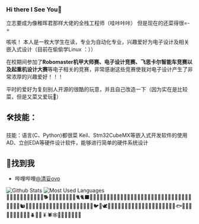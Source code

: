 ### Hi there I See You👋

立志要成为像稚晖君那样大佬的全栈工程师（哇咔咔咔）
但是现在的还菜得很=-=

咳咳！
本人是一枚大学生在读，专业为自动化专业，兴趣爱好为电子设计及相关嵌入式设计（目前在偷偷学Linux ：））  

在校期间参加了**Robomaster机甲大师赛、电子设计竞赛、飞思卡尔智能车竞赛以及起重机设计大赛**等电子相关的竞赛，非常感谢这些竞赛使我对电子设计产生了非常浓厚的兴趣爱好！！！

平时的爱好为复刻别人开源的很酷的玩意，并且自己改造一下（因为实在是比较菜，但是又菜又爱玩🙈）

## 🛠技能：
技能：语言(C、Python)都很菜
      Keil、Stm32CubeMX等嵌入式开发软件的使用
      AD、立创EDA等硬件设计软件，能够进行简单的硬件系统设计
      
      
## 📌找到我

- 哔哩哔哩[@清妥ovo](https://space.bilibili.com/13890708?spm_id_from=333.1007.0.0)

![Github Stats](https://github-readme-stats.vercel.app/api?username=Qin-tuo&show_icons=true&theme=dark&count_private=true)
![Most Used Languages](https://github-readme-stats.vercel.app/api/top-langs/?username=Qin-tuo&theme=dark&layout=compact)  
🙉🙊💥💫💦💨🐵🐒🦍🦧🐶🐕🦮🐕‍🦺🐩🐺🦊🦝🐱🐈🐈‍⬛🦁🐯🐅🐆🐴🐎🦄🦓🦌🦬🐮🐂🐃🐄🐷🐖🐗🐽🐏🐑🐐🐪🐫🦙🦒🐘🦏🦛🐭🐁🐀🐹🐰🐇🐿️🦫🦔🦇🐻🐻‍❄️🐨🐼🦥🦦🦨🦘🦡🐾🦃🐔🐓🐣🐤🐥🐦🐧🕊️🦅🦆🦢🦉🦩🦚🦜🐸🐊🐢🦎🐍🐲🐉🦕🦖🐳🐋🐬🦭🐟🐠🐡🦈🐙🐚🐌🦋🐛🐜🐝🪲🐞🦗🪳🕷️🕸️🦂🦟🦠🦀🦞🦐🦑


<!--
**Qin-tuo/Qin-tuo** is a ✨ _special_ ✨ repository because its `README.md` (this file) appears on your GitHub profile.

Here are some ideas to get you started:

- 🔭 I’m currently working on ...
- 🌱 I’m currently learning ...
- 👯 I’m looking to collaborate on ...
- 🤔 I’m looking for help with ...
- 💬 Ask me about ...
- 📫 How to reach me: ...
- 😄 Pronouns: ...
- ⚡ Fun


